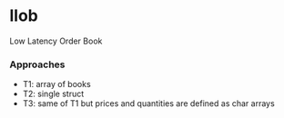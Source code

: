 # llob
Low Latency Order Book 

### Approaches
- T1: array of books
- T2: single struct
- T3: same of T1 but prices and quantities are defined as char arrays